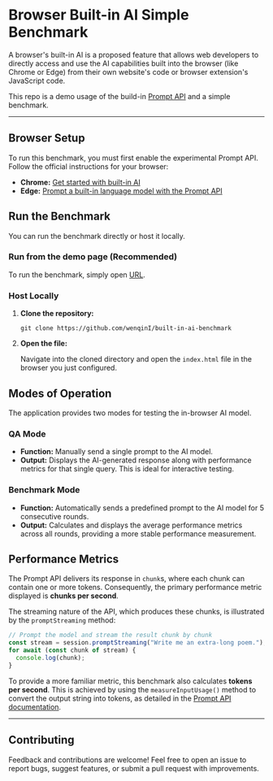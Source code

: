 # Browser Built-in AI Simple Benchmark

A browser's built-in AI is a proposed feature that allows web developers to directly access and use the AI capabilities built into the browser (like Chrome or Edge) from their own website's code or browser extension's JavaScript code.

This repo is a demo usage of the build-in [Prompt API](https://github.com/webmachinelearning/prompt-api) and a simple benchmark.

---

## Browser Setup

To run this benchmark, you must first enable the experimental Prompt API. Follow the official instructions for your browser:

* **Chrome:** [Get started with built-in AI](https://developer.chrome.com/docs/ai/get-started#use_apis_on_localhost)
* **Edge:** [Prompt a built-in language model with the Prompt API](https://learn.microsoft.com/en-us/microsoft-edge/web-platform/prompt-api#enable-the-prompt-api)

## Run the Benchmark
You can run the benchmark directly or host it locally.

### Run from the demo page (Recommended)
 
To run the benchmark, simply open [URL](https://wenqini.github.io/built-in-ai-benchmark/).

### Host Locally
1. **Clone the repository:**

    ```shell
    git clone https://github.com/wenqinI/built-in-ai-benchmark
    ```

2. **Open the file:**

    Navigate into the cloned directory and open the `index.html` file in the browser you just configured.

## Modes of Operation

The application provides two modes for testing the in-browser AI model.

### QA Mode

* **Function:** Manually send a single prompt to the AI model.
* **Output:** Displays the AI-generated response along with performance metrics for that single query. This is ideal for interactive testing.

### Benchmark Mode

* **Function:** Automatically sends a predefined prompt to the AI model for 5 consecutive rounds.
* **Output:** Calculates and displays the average performance metrics across all rounds, providing a more stable performance measurement.

## Performance Metrics

The Prompt API delivers its response in `chunk`s, where each chunk can contain one or more tokens. Consequently, the primary performance metric displayed is **chunks per second**.

The streaming nature of the API, which produces these chunks, is illustrated by the `promptStreaming` method:

```js
// Prompt the model and stream the result chunk by chunk
const stream = session.promptStreaming("Write me an extra-long poem.");
for await (const chunk of stream) {
  console.log(chunk);
}
```

To provide a more familiar metric, this benchmark also calculates **tokens per second**. This is achieved by using the `measureInputUsage()` method to convert the output string into tokens, as detailed in the [Prompt API documentation](https://github.com/webmachinelearning/prompt-api?tab=readme-ov-file#tokenization-context-window-length-limits-and-overflow).

---

## Contributing

Feedback and contributions are welcome! Feel free to open an issue to report bugs, suggest features, or submit a pull request with improvements.
